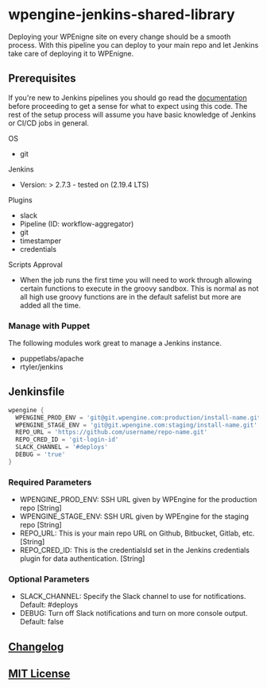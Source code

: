 # wpengine-jenkins-shared-library

Deploying your WPEnigne site on every change should be a smooth process. With this pipeline you can deploy to your main repo and let Jenkins take care of deploying it to WPEnigne.

## Prerequisites

If you're new to Jenkins pipelines you should go read the [documentation](https://jenkins.io/doc/book/pipeline/) before proceeding to get a sense for what to expect using this code. The rest of the setup process will assume you have basic knowledge of Jenkins or CI/CD jobs in general.

OS
  - git

Jenkins
  - Version: > 2.7.3 - tested on (2.19.4 LTS)
  
Plugins
  - slack
  - Pipeline (ID: workflow-aggregator)
  - git
  - timestamper
  - credentials

Scripts Approval
- When the job runs the first time you will need to work through allowing certain functions to execute in the groovy sandbox. This is normal as not all high use groovy functions are in the default safelist but more are added all the time.

### Manage with Puppet
The following modules work great to manage a Jenkins instance.

- puppetlabs/apache
- rtyler/jenkins

## Jenkinsfile

``` groovy
wpengine {
  WPENGINE_PROD_ENV = 'git@git.wpengine.com:production/install-name.git'
  WPENGINE_STAGE_ENV = 'git@git.wpengine.com:staging/install-name.git'
  REPO_URL = 'https://github.com/username/repo-name.git'
  REPO_CRED_ID = 'git-login-id'
  SLACK_CHANNEL = '#deploys'
  DEBUG = 'true'
}
```

### Required Parameters

- WPENGINE_PROD_ENV: SSH URL given by WPEngine for the production repo [String]
- WPENGINE_STAGE_ENV: SSH URL given by WPEngine for the staging repo [String]
- REPO_URL: This is your main repo URL on Github, Bitbucket, Gitlab, etc. [String]
- REPO_CRED_ID: This is the credentialsId set in the Jenkins credentials plugin for data authentication. [String]

### Optional Parameters

- SLACK_CHANNEL: Specify the Slack channel to use for notifications. Default: #deploys
- DEBUG: Turn off Slack notifications and turn on more console output. Default: false

## [Changelog](CHANGELOG.md)

## [MIT License](LICENSE)

